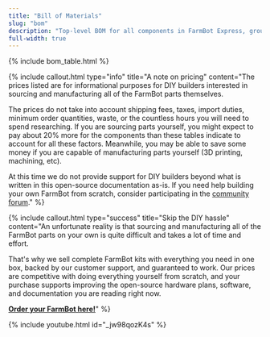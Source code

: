 ```yaml
---
title: "Bill of Materials"
slug: "bom"
description: "Top-level BOM for all components in FarmBot Express, grouped by category. Visit [our shop](http://shop.farm.bot) to purchase parts."
full-width: true
---
```



{% include bom_table.html %}

{%
include callout.html
type="info"
title="A note on pricing"
content="The prices listed are for informational purposes for DIY builders interested in sourcing and manufacturing all of the FarmBot parts themselves.

The prices do not take into account shipping fees, taxes, import duties, minimum order quantities, waste, or the countless hours you will need to spend researching. If you are sourcing parts yourself, you might expect to pay about 20% more for the components than these tables indicate to account for all these factors. Meanwhile, you may be able to save some money if you are capable of manufacturing parts yourself (3D printing, machining, etc).

At this time we do not provide support for DIY builders beyond what is written in this open-source documentation as-is. If you need help building your own FarmBot from scratch, consider participating in the [community forum](https://forum.farmbot.org)."
%}

{%
include callout.html
type="success"
title="Skip the DIY hassle"
content="An unfortunate reality is that sourcing and manufacturing all of the FarmBot parts on your own is quite difficult and takes a lot of time and effort.

That's why we sell complete FarmBot kits with everything you need in one box, backed by our customer support, and guaranteed to work. Our prices are competitive with doing everything yourself from scratch, and your purchase supports improving the open-source hardware plans, software, and documentation you are reading right now.

**[Order your FarmBot here!](http://buy.farm.bot)**"
%}

{% include youtube.html id="_jw98qozK4s" %}
